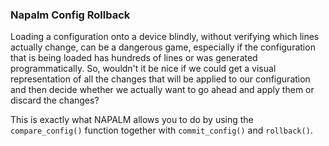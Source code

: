 ### Napalm Config Rollback

Loading a configuration onto a device blindly, without verifying which lines actually change, can be a dangerous game, especially if the configuration that is being loaded has hundreds of lines or was generated programmatically. So, wouldn't it be nice if we could get a visual representation of all the changes that will be applied to our configuration and then decide whether we actually want to go ahead and apply them or discard the changes?

This is exactly what NAPALM allows you to do by using the `compare_config()` function together with `commit_config()` and `rollback()`.
